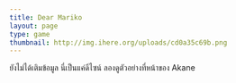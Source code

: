 ```yaml
---
title: Dear Mariko
layout: page
type: game
thumbnail: http://img.ihere.org/uploads/cd0a35c69b.png
---
```

ยังไม่ได้เติมข้อมูล นี่เป็นแค่ดีไซน์ ลองดูตัวอย่างที่หน้าของ Akane
